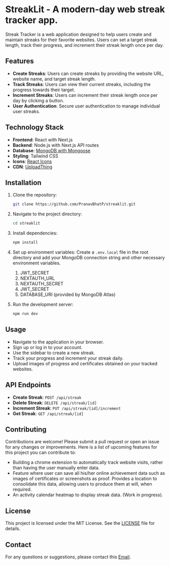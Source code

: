 # StreakLit - A modern-day web streak tracker app.

Streak Tracker is a web application designed to help users create and maintain streaks for their favorite websites. Users can set a target streak length, track their progress, and increment their streak length once per day.

## Features

- **Create Streaks**: Users can create streaks by providing the website URL, website name, and target streak length.
- **Track Streaks**: Users can view their current streaks, including the progress towards their target.
- **Increment Streaks**: Users can increment their streak length once per day by clicking a button.
- **User Authentication**: Secure user authentication to manage individual user streaks.

## Technology Stack

- **Frontend**: React with Next.js
- **Backend**: Node.js with Next.js API routes
- **Database**: [MongoDB with Mongoose](https://www.mongodb.com/)
- **Styling**: Tailwind CSS
- **Icons**: [React Icons](https://react-icons.github.io/react-icons/)
- **CDN**: [UploadThing](https://uploadthing.com/)

## Installation

1. Clone the repository:
    ```sh
    git clone https://github.com/PranavBhatP/streaklit.git
    ```
2. Navigate to the project directory:
    ```sh
    cd streaklit
    ```
3. Install dependencies:
    ```sh
    npm install
    ```
4. Set up environment variables:
    Create a `.env.local` file in the root directory and add your MongoDB connection string and other necessary environment variables.
    1. JWT_SECRET
    2. NEXTAUTH_URL
    3. NEXTAUTH_SECRET
    4. JWT_SECRET
    5. DATABASE_URI (provided by MongoDB Atlas)

5. Run the development server:
    ```sh
    npm run dev
    ```

## Usage

- Navigate to the application in your browser.
- Sign up or log in to your account.
- Use the sidebar to create a new streak.
- Track your progress and increment your streak daily.
- Upload images of progress and certificates obtained on your tracked websites.

## API Endpoints

- **Create Streak**: `POST /api/streak`
- **Delete Streak**: `DELETE /api/streak/[id]`
- **Increment Streak**: `PUT /api/streak/[id]/increment`
- **Get Streak**: `GET /api/streak/[id]`

## Contributing

Contributions are welcome! Please submit a pull request or open an issue for any changes or improvements.
Here is a list of upcoming features for this project you can contribute to:
- Building a chrome extension to automatically track website visits, rather than having the user manually enter data.
- Feature where user can save all his/her online achievement data such as images of certificates or screenshots as proof. Provides a location to consolidate this data, allowing users to produce them at will, when required.
- An activity calendar heatmap to display streak data. (Work in progress).

## License

This project is licensed under the MIT License. See the [LICENSE](LICENSE) file for details.

## Contact

For any questions or suggestions, please contact this [Email](mailto:pranavbhat2004@gmail.com).

